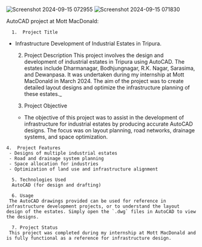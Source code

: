 ![Screenshot 2024-09-15 072955](https://github.com/user-attachments/assets/7cd3a265-67b6-451e-8945-33e0b1473f66)
![Screenshot 2024-09-15 071830](https://github.com/user-attachments/assets/b13eff36-fd2a-4ef9-bd6d-06c69cae9aff)

 AutoCAD project at Mott MacDonald:

      1.  Project Title
   - Infrastructure Development of Industrial Estates in Tripura.

       2. Project Description 
     This project involves the design and development of industrial estates in Tripura using AutoCAD. The estates include Dharmanagar, Bodhjungnagar, R.K. Nagar, Sarasima, and Dewanpasa. It was undertaken during my internship at Mott MacDonald in March 2024. The aim of the project was to create detailed layout designs and optimize the infrastructure planning of these estates._

     3.  Project Objective
     - The objective of this project was to assist in the development of infrastructure for industrial estates by producing accurate AutoCAD designs. The focus was on layout planning, road networks, drainage systems, and space optimization.

    4.  Project Features
     - Designs of multiple industrial estates
     - Road and drainage system planning
     - Space allocation for industries
     - Optimization of land use and infrastructure alignment
  
      5. Technologies Used
      AutoCAD (for design and drafting)

      6. Usage
     The AutoCAD drawings provided can be used for reference in infrastructure development projects, or to understand the layout design of the estates. Simply open the `.dwg` files in AutoCAD to view the designs.

      7. Project Status
     This project was completed during my internship at Mott MacDonald and is fully functional as a reference for infrastructure design.

